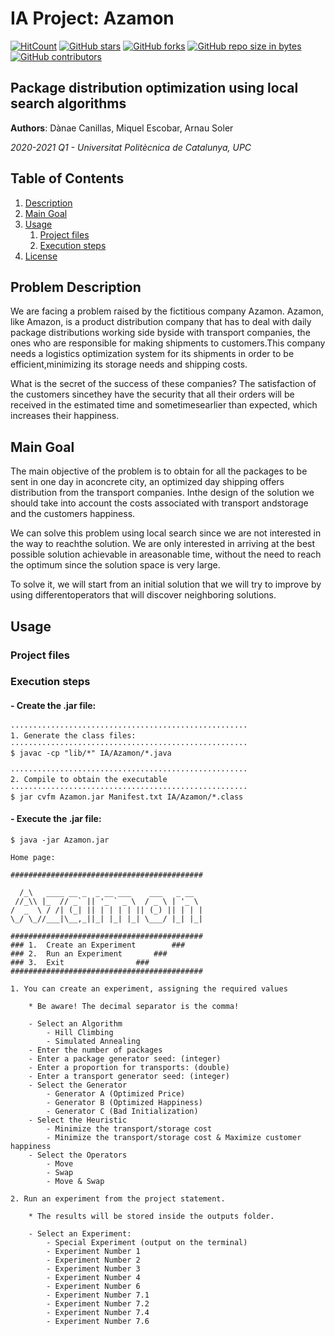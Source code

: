 # IA Project: Azamon

[![HitCount](http://hits.dwyl.io/ArnauSoler/IA.svg)](http://hits.dwyl.io/ArnauSoler/IA)  [![GitHub stars](https://img.shields.io/github/stars/ArnauSoler/IA.svg)](https://GitHub.com/ArnauSoler/IA/stargazers/)  [![GitHub forks](https://img.shields.io/github/forks/ArnauSoler/IA.svg)](https://GitHub.com/ArnauSoler/IA/network/)  [![GitHub repo size in bytes](https://img.shields.io/github/repo-size/ArnauSoler/IA.svg)](https://github.com/ArnauSoler/IA)  [![GitHub contributors](https://img.shields.io/github/contributors/ArnauSoler/IA.svg)](https://GitHub.com/ArnauSoler/IA/graphs/contributors/)  

## Package distribution optimization using local search algorithms

**Authors**: Dànae Canillas, Miquel Escobar, Arnau Soler

*2020-2021 Q1 - Universitat Politècnica de Catalunya, UPC*

## Table of Contents

1. [Description](#Description)
2. [Main Goal](#Main-Goal)
3. [Usage](#Usage)
   1. [Project files](#Project-files)
   2. [Execution steps](#Execution-steps)
4. [License](#License)

## Problem Description

We are facing a problem raised by the fictitious company Azamon.  Azamon, like Amazon, is a product distribution company that has to deal with daily package distributions working side byside with transport companies, the ones who are responsible for making shipments to customers.This  company  needs  a  logistics  optimization  system  for  its  shipments  in  order  to  be  efficient,minimizing its storage needs and shipping costs.

What is the secret of the success of these companies?  The satisfaction of the customers sincethey have the security that all their orders will be received in the estimated time and sometimesearlier than expected, which increases their happiness.

## Main Goal

The main objective of the problem is to obtain for all the packages to be sent in one day in aconcrete city,  an optimized day shipping offers distribution from the transport companies.  Inthe design of the solution we should take into account the costs associated with transport andstorage and the customers happiness.

We  can  solve  this  problem  using  local  search  since  we  are  not  interested  in  the  way  to  reachthe  solution.   We  are  only  interested  in  arriving  at  the  best  possible  solution  achievable  in  areasonable time, without the need to reach the optimum since the solution space is very large.

To solve it, we will start from an initial solution that we will try to improve by using differentoperators that will discover neighboring solutions.

## Usage

### Project files

### Execution steps

#### - Create the .jar file:

	·····················································
	1. Generate the class files:
	·····················································
	$ javac -cp "lib/*" IA/Azamon/*.java

	·····················································
	2. Compile to obtain the executable
	·····················································
	$ jar cvfm Azamon.jar Manifest.txt IA/Azamon/*.class


#### - Execute the .jar file:

	$ java -jar Azamon.jar

	Home page:

	###########################################
		                                   
	  /_\   ____ __ _  _ __ ___    ___   _ __  
	 //_\\ |_  // _` || '_ ` _ \  / _ \ | '_ \ 
	/  _  \ / /| (_| || | | | | || (_) || | | |
	\_/ \_//___|\__,_||_| |_| |_| \___/ |_| |_|
		                                   
	###########################################
	### 1.	Create an Experiment		###
	### 2.	Run an Experiment		###
	### 3.	Exit				###
	###########################################
	
	1. You can create an experiment, assigning the required values

		* Be aware! The decimal separator is the comma!

		- Select an Algorithm
			- Hill Climbing
			- Simulated Annealing
		- Enter the number of packages
		- Enter a package generator seed: (integer)
		- Enter a proportion for transports: (double)
		- Enter a transport generator seed: (integer)
		- Select the Generator
			- Generator A (Optimized Price)
			- Generator B (Optimized Happiness)
			- Generator C (Bad Initialization)
		- Select the Heuristic
			- Minimize the transport/storage cost
			- Minimize the transport/storage cost & Maximize customer happiness
		- Select the Operators
			- Move
			- Swap
			- Move & Swap

	2. Run an experiment from the project statement.
 
		* The results will be stored inside the outputs folder.

		- Select an Experiment:
			- Special Experiment (output on the terminal)
			- Experiment Number 1 
			- Experiment Number 2 
			- Experiment Number 3  			
			- Experiment Number 4
			- Experiment Number 6 
			- Experiment Number 7.1 
			- Experiment Number 7.2
			- Experiment Number 7.4
			- Experiment Number 7.6 
